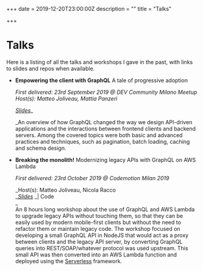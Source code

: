 +++
date = 2019-12-20T23:00:00Z
description = ""
title = "Talks"

+++
# Talks

Here is a listing of all the talks and workshops I gave in the past, with links to slides and repos when available.

* **Empowering the client with GraphQL** A tale of progressive adoption

  _First delivered: 23rd September 2019 @ DEV Community Milano Meetup  
  Host(s): Matteo Joliveau, Mattia Panzeri_

  [_Slides_](https://docs.google.com/presentation/d/1kl1jhjQJIHDIvTJfUL_GcPrBN7wGdqxiJiqegKZb9q0/edit?usp=sharing)_  
    
  _An overview of how GraphQL changed the way we design API-driven applications and the interactions between frontend clients and backend servers. Among the covered topics were both basic and advanced practices and techniques, such as pagination, batch loading, caching and schema design.
* **Breaking the monolith!** Modernizing legacy APIs with GraphQL on AWS Lambda

  _First delivered: 23rd October 2019 @ Codemotion Milan 2019_

  _Host(s): Matteo Joliveau, Nicola Racco  
  _[_Slides_](https://docs.google.com/presentation/d/10YvN-INFGwgXzaejvguebwNiGL8wQ7I8kjmfcdRnWRk/edit?usp=sharing) _| Code  
  _  
  An 8 hours long workshop about the use of GraphQL and AWS Lambda to upgrade legacy APIs without touching them, so that they can be easily used by modern mobile-first clients but without the need to refactor them or maintain legacy code. The workshop focused on developing a small GraphQL API in NodeJS that would act as a proxy between clients and the legacy API server, by converting GraphQL queries into REST/SOAP/whatever protocol was used upstream. This small API was then converted into an AWS Lambda function and deployed using the [Serverless](https://serverless.com) framework.